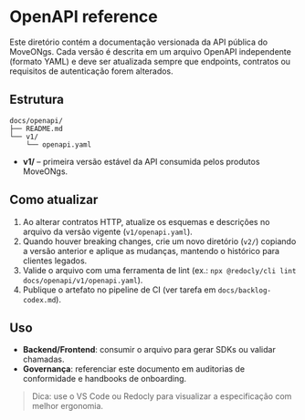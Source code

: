 # OpenAPI reference

Este diretório contém a documentação versionada da API pública do MoveONgs. Cada versão é descrita em um arquivo OpenAPI independente (formato YAML) e deve ser atualizada sempre que endpoints, contratos ou requisitos de autenticação forem alterados.

## Estrutura

```
docs/openapi/
├── README.md
└── v1/
    └── openapi.yaml
```

* **v1/** – primeira versão estável da API consumida pelos produtos MoveONgs.

## Como atualizar

1. Ao alterar contratos HTTP, atualize os esquemas e descrições no arquivo da versão vigente (`v1/openapi.yaml`).
2. Quando houver breaking changes, crie um novo diretório (`v2/`) copiando a versão anterior e aplique as mudanças, mantendo o histórico para clientes legados.
3. Valide o arquivo com uma ferramenta de lint (ex.: `npx @redocly/cli lint docs/openapi/v1/openapi.yaml`).
4. Publique o artefato no pipeline de CI (ver tarefa em `docs/backlog-codex.md`).

## Uso

* **Backend/Frontend**: consumir o arquivo para gerar SDKs ou validar chamadas.
* **Governança**: referenciar este documento em auditorias de conformidade e handbooks de onboarding.

> Dica: use o VS Code ou Redocly para visualizar a especificação com melhor ergonomia.
